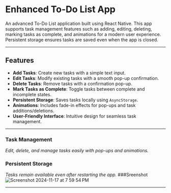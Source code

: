 # Enhanced To-Do List App

An advanced To-Do List application built using React Native. This app supports task management features such as adding, editing, deleting, marking tasks as complete, and animations for a modern user experience. Persistent storage ensures tasks are saved even when the app is closed.

---

## Features

- **Add Tasks**: Create new tasks with a simple text input.
- **Edit Tasks**: Modify existing tasks with a smooth pop-up confirmation.
- **Delete Tasks**: Remove tasks with a confirmation pop-up.
- **Mark Tasks as Complete**: Toggle tasks between complete and incomplete states.
- **Persistent Storage**: Saves tasks locally using `AsyncStorage`.
- **Animations**: Includes fade-in effects for pop-ups and task additions/deletions.
- **User-Friendly Interface**: Intuitive design for seamless task management.

---

### Task Management

*Edit, delete, and manage tasks easily with pop-ups and animations.*

### Persistent Storage
*Tasks remain available even after restarting the app.*
###Sreenshot
![Screenshot 2024-11-17 at 7 59 54 PM](https://github.com/user-attachments/assets/102b9a11-731d-49e7-9c37-b1478f877083)

---
